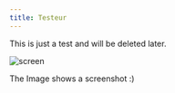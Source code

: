 ```yaml
---
title: Testeur
---
```

This is just a test and will be deleted later.

![screen](/uploads/screenshot-2022-02-24-182514.png "Title for img")

The Image shows a screenshot :)